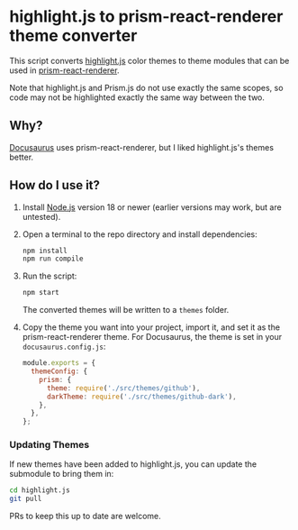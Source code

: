 # highlight.js to prism-react-renderer theme converter

This script converts [highlight.js](https://highlightjs.org/) color themes to theme modules that can be used in [prism-react-renderer](https://github.com/FormidableLabs/prism-react-renderer).

Note that highlight.js and Prism.js do not use exactly the same scopes, so code may not be highlighted exactly the same way between the two.

## Why?

[Docusaurus](https://docusaurus.io/) uses prism-react-renderer, but I liked highlight.js's themes better.

## How do I use it?

1. Install [Node.js](https://nodejs.org/en) version 18 or newer (earlier versions may work, but are untested).
2. Open a terminal to the repo directory and install dependencies:

   ```sh
   npm install
   npm run compile
   ```

3. Run the script:

   ```sh
   npm start
   ```

   The converted themes will be written to a `themes` folder.

4. Copy the theme you want into your project, import it, and set it as the prism-react-renderer theme. For Docusaurus, the theme is set in your `docusaurus.config.js`:

   ```js
   module.exports = {
     themeConfig: {
       prism: {
         theme: require('./src/themes/github'),
         darkTheme: require('./src/themes/github-dark'),
       },
     },
   };
   ```

### Updating Themes

If new themes have been added to highlight.js, you can update the submodule to bring them in:

```sh
cd highlight.js
git pull
```

PRs to keep this up to date are welcome.
